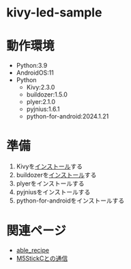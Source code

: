 # kivy-led-sample

# 動作環境

- Python:3.9
- AndroidOS:11
- Python
  - Kivy:2.3.0
  - buildozer:1.5.0
  - plyer:2.1.0
  - pyjnius:1.6.1
  - python-for-android:2024.1.21

# 準備

1. Kivyを[インストール](https://kivy.org/doc/stable/gettingstarted/installation.html)する
2. buildozerを[インストール](https://buildozer.readthedocs.io/en/latest/installation.html)する
3. plyerをインストールする
4. pyjniusをインストールする
5. python-for-androidをインストールする

# 関連ページ
- [able_recipe](https://able.readthedocs.io/en/latest/)
- [M5StickCとの通信](https://qiita.com/mirawerra/items/d3d514cbdb3c2f4c20fb)
